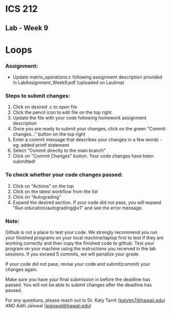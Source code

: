 # ICS 212
## Lab - Week 9

# Loops

### Assignment:
- Update matrix_operations.c following assignment description provided in LabAssignment_Week9.pdf (uploaded on Laulima)


### Steps to submit changes:
1. Click on desired .c to open file
2. Click the pencil icon to edit file on the top right
3. Update the file with your code following homework assignment description
4. Once you are ready to submit your changes, click on the green "Commit changes..." button on the top right
5. Enter a commit message that describes your changes in a few words - eg: added printf statement
6. Select "Commit directly to the main branch"
7. Click on "Commit Changes" button. Your code changes have been submitted!

### To check whether your code changes passed:
1. Click on "Actions" on the top
2. Click on the latest workflow from the list
3. Click on "Autograding"
4. Expand the desired section. If your code did not pass, you will expand "Run education/autograding@v1" and see the error message.

### Note:
Github is not a place to test your code. We strongly recommend you run your finished programs on your local machine/laptop first to test if they are working correctly and then copy the finished code to github. Test your program on your machine using the instructions you received in the lab sessions. If you exceed 5 commits, we will penalize your grade.

If your code did not pass, revise your code and submit(commit) your changes again.

Make sure you have your final submission in before the deadline has passed. You will not be able to submit changes after the deadline has passed.

For any questions, please reach out to Dr. Katy Tarrit (katytm7@hawaii.edu) AND Aditi Jaiswal (ajaiswal@hawaii.edu)

